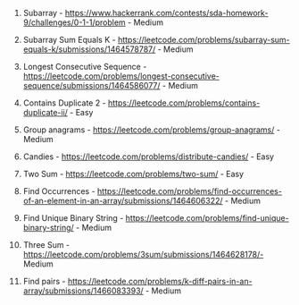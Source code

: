 1. Subarray - https://www.hackerrank.com/contests/sda-homework-9/challenges/0-1-1/problem - Medium

2. Subarray Sum Equals K - https://leetcode.com/problems/subarray-sum-equals-k/submissions/1464578787/ - Medium

3. Longest Consecutive Sequence - https://leetcode.com/problems/longest-consecutive-sequence/submissions/1464586077/ - Medium

4. Contains Duplicate 2 - https://leetcode.com/problems/contains-duplicate-ii/ - Easy

5. Group anagrams - https://leetcode.com/problems/group-anagrams/ - Medium

6. Candies - https://leetcode.com/problems/distribute-candies/ - Easy

7. Two Sum - https://leetcode.com/problems/two-sum/ - Easy

8. Find Occurrences - https://leetcode.com/problems/find-occurrences-of-an-element-in-an-array/submissions/1464606322/ - Medium

9. Find Unique Binary String - https://leetcode.com/problems/find-unique-binary-string/ - Medium

10. Three Sum - https://leetcode.com/problems/3sum/submissions/1464628178/- Medium

11. Find pairs - https://leetcode.com/problems/k-diff-pairs-in-an-array/submissions/1466083393/ - Medium
